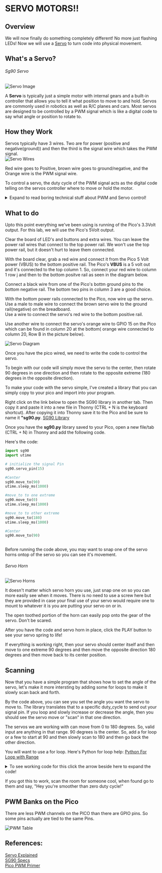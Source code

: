 # SERVO MOTORS!!

## Overview

We will now finally do something completely different! No more just flashing LEDs!  Now we will use a [Servo](https://www.sparkfun.com/servos) to turn code into physical movement.  


## What's a Servo?

###### Sg90 Servo
![Servo Image](/images/sg90.png)

A **Servo** is typically just a simple motor with internal gears and a built-in controller that allows you to tell it what position to move to and hold.  Servos are commonly used in robotics as well as R/C planes and cars.  Most servos are designed to be controlled by a PWM signal which is like a digital code to say what angle or position to rotate to.  

## How they Work

Servos typically have 3 wires.  Two are for power (positive and negative(ground)) and then the third is the signal wire which takes the PWM signal.  
![Servo Wires](/images/sg90_wires.PNG)

Red wire goes to Positive,  brown wire goes to ground/negative, and the Orange wire is the PWM signal wire.  

To control a servo, the duty cycle of the PWM signal acts as the digital code telling on the servos controller where to move or hold the motor.
 <details>
 <summary>Expand to read boring technical stuff about PWM and Servo control!</summary>
Servos are designed to work at a specific frequency (50Hz) and use the duty cycle of the PWM signal to control the movemnt of the servo.  
Technically, for most servos, the pulse width (time the power is on in a pulse) matters more than the duty cycle(the % of time power is on), but at a given frequency the duty cycle directly controls the pulse width.
</details>
  
 ## What to do

Upto this point everything we've been using is running of the Pico's 3.3Volt output.  For this lab, we will use the Pico's 5Volt output.

Clear the board of LED's and buttons and extra wires.  You can leave the power rail wires that connect to the top power rail.  We won't use the top power rail, but it doesn't hurt to leave them connected.

With the board clear, grab a red wire and connect it from the Pico  5 Volt power (VBUS) to the bottom positive rail.  The Pico's **VBUS** is a 5 volt out and it's connected to the top column 1.  So, connect your red wire to column 1 row j and then to the bottom positve rail as seen in the diagram below.

Connect a black wire from one of the Pico's bottm ground pins to the bottom negative rail.  The bottom two pins in column 3 are a good choice.

With the bottom power rails connected to the Pico, now wire up the servo.  Use a male to male wire to connect the brown servo wire to the ground rail(negative) on the breadboard.  
Use a wire to connect the servo's red wire to the bottom positive rail.

Use another wire to connect the servo's orange wire to GPIO 15 on the Pico which can be found in column 20 at the bottom( orange wire connected to column 20, Row B in the picture below).

![Servo Diagram](/images/12_servo_pico_bb.png)


Once you have the pico wired, we need to write the code to control the servo.

To begin with our code will simply move the servo to the center, then rotate 90 degrees in one direction and then rotate to the opposite extreme (180 degrees in the opposite direction).

To make your code with the servo simple, I've created a library that you can simply copy to your pico and import into your program.

Right click on the link below to open the SG90 library in another tab.  Then copy it and paste it into a new file in Thonny (CTRL + N is the keyboard shortcut). After copying it into Thonny save it to the Pico and be sure to name it **"sg90.py**.
[SG90 Library](https://raw.githubusercontent.com/javaplus/PicoProjects/main/servos/sg90.py)


Once you have the **sg90.py** library saved to your Pico, open a new file/tab (CTRL + N) in Thonny and add the following code.

Here's the code:

``` Python
import sg90
import utime

# initialize the signal Pin
sg90.servo_pin(15)

#Center
sg90.move_to(90)
utime.sleep_ms(1000)

#move_to to one extreme
sg90.move_to(0)
utime.sleep_ms(1000)

#move_to to other extreme
sg90.move_to(180)
utime.sleep_ms(1000)

#Center
sg90.move_to(90)
    
```

Before running the code above, you may want to snap one of the servo horns ontop of the servo so you can see it's movement.
###### Servo Horn
![Servo Horns](/images/sg90-servo-horns.png)

It doesn't matter which servo horn you use, just snap one on so you can more easily see when it moves.
There is no need to use a screw here but they are provided in case your final use of your servo would require one to mount to whatever it is you are putting your servo on or in.

The open toothed portion of the horn can easily pop onto the gear of the servo.  Don't be scared.

After you have the code and servo horn in place, click the PLAY button to see your servo spring to life!

If everything is working right, then your servo should center itself and then move to one extreme 90 degrees and then move the opposite direction 180 degrees and then move back to its center position.

## Scanning

Now that you have a simple program that shows how to set the angle of the servo, let's make it more intersting by adding some for loops to make it slowly scan back and forth.

By the code above, you can see you set the angle you want the servo to move to.  The library translates that to a specific duty_cycle to send out your signal pin.
If you loop and slowly increase or decrease the angle, then you should see the servo move or "scan" in that one direction.

The servos we are working with can move from 0 to 180 degrees.  So, valid input are anything in that range.  90 degrees is the center.  So, add a for loop or a few to start at 90 and then slowly scan to 180 and then go back the other direction.

You will want to use a for loop. Here's Python for loop help: [Python For Loop with Range](https://www.w3schools.com/python/gloss_python_for_range.asp)

<details>
 <summary>To see working code for this click the arrow beside here to expand the code!</summary>
  

```Python
import utime
import sg90

sg90.servo_pin(15)

SMOOTH_TIME = 20

def scan():
    for i in range(90,180):
        sg90.move_to(i)
        utime.sleep_ms(SMOOTH_TIME)

    for i in range(180,89, -1):
        print(i)
        sg90.move_to(i)
        utime.sleep_ms(SMOOTH_TIME)


    for i in range(90,-1,-1):
        sg90.move_to(i)
        utime.sleep_ms(SMOOTH_TIME)

    for i in range(0,91):
        print(i)
        sg90.move_to(i)
        utime.sleep_ms(SMOOTH_TIME)

sg90.move_to(90)

while True:
    scan()

    
```

</details>

If you got this to work, scan the room for someone cool, when found go to them and say, "Hey you're smoother than zero duty cycle!"

## PWM Banks on the Pico

There are less PWM channels on the PICO than there are GPIO pins. So some pins actually are tied to the same Pins.

![PWM Table](/images/GPIO_PWM-Table.webp)

## References:

[Servo Explained](https://www.sparkfun.com/servos)  
[SG90 Specs](https://servodatabase.com/servo/towerpro/sg90)  
[Pico PWM Primer](https://www.codrey.com/raspberry-pi/raspberry-pi-pico-pwm-primer/)

